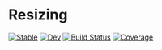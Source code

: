 # Resizing

[![Stable](https://img.shields.io/badge/docs-stable-blue.svg)](https://Tokazama.github.io/Resizing.jl/stable/)
[![Dev](https://img.shields.io/badge/docs-dev-blue.svg)](https://Tokazama.github.io/Resizing.jl/dev/)
[![Build Status](https://github.com/Tokazama/Resizing.jl/actions/workflows/CI.yml/badge.svg?branch=main)](https://github.com/Tokazama/Resizing.jl/actions/workflows/CI.yml?query=branch%3Amain)
[![Coverage](https://codecov.io/gh/Tokazama/Resizing.jl/branch/main/graph/badge.svg)](https://codecov.io/gh/Tokazama/Resizing.jl)
